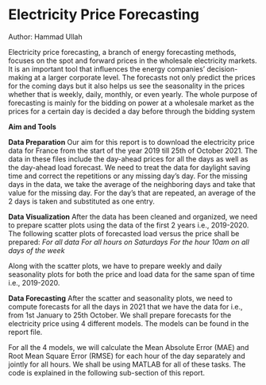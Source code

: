 # Electricity Price Forecasting

Author: Hammad Ullah

Electricity price forecasting, a branch of energy forecasting methods, focuses on the spot and forward prices in the wholesale electricity markets. It is an important tool that influences the energy companies’ decision-making at a larger corporate level. The forecasts not only predict the prices for the coming days but it also helps us see the seasonality in the prices whether that is weekly, daily, monthly, or even yearly. The whole purpose of forecasting is mainly for the bidding on power at a wholesale market as the prices for a certain day is decided a day before through the bidding system

**Aim and Tools**

**Data Preparation**
Our aim for this report is to download the electricity price data for France from the start of the year 2019 till 25th of October 2021. The data in these files include the day-ahead prices for all the days as well as the day-ahead load forecast. We need to treat the data for daylight saving time and correct the repetitions or any missing day’s day. For the missing days in the data, we take the average of the neighboring days and take that value for the missing day. For the day’s that are repeated, an average of the 2 days is taken and substituted as one entry.

**Data Visualization**
After the data has been cleaned and organized, we need to prepare scatter plots using the data of the first 2 years i.e., 2019-2020. The following scatter plots of forecasted load versus the price shall be prepared:
*For all data*
*For all hours on Saturdays*
*For the hour 10am on all days of the week*

Along with the scatter plots, we have to prepare weekly and daily seasonality plots for both the price and load data for the same span of time i.e., 2019-2020.

**Data Forecasting**
After the scatter and seasonality plots, we need to compute forecasts for all the days in 2021 that we have the data for i.e., from 1st January to 25th October. We shall prepare forecasts for the electricity price using 4 different models.
The models can be found in the report file.

For all the 4 models, we will calculate the Mean Absolute Error (MAE) and Root Mean Square Error (RMSE) for each hour of the day separately and jointly for all hours.
We shall be using MATLAB for all of these tasks. The code is explained in the following sub-section of this report.
